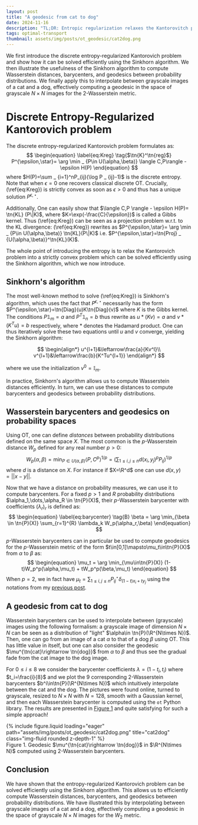 ```yaml
---
layout: post
title: "A geodesic from cat to dog"
date: 2024-11-16
description: "TL;DR: Entropic regularization relaxes the Kantorovitch problem into a strictly convex problem which can be solved efficiently with the Sinkhorn algorithm. We can use this to efficiently compute Wasserstein distances, barycenters, and finally geodesics between distributions."
tags: optimal-transport
thumbnail: assets/img/posts/ot_geodesic/cat2dog.png
---
```


$$
\newcommand{\R}{\mathbb{R}}
\newcommand{\tn}[1]{\textnormal{#1}}
$$

We first introduce the discrete entropy-regularized Kantorovich problem and show how it can be solved efficiently using the Sinkhorn algorithm. We then illustrate the usefulness of the Sinkhorn algorithm to compute Wasserstein distances, barycenters, and geodesics between probability distributions. We finally apply this to interpolate between grayscale images of a cat and a dog, effectively computing a geodesic in the space of grayscale $N\times N$ images for the 2-Wasserstein metric.

# Discrete Entropy-Regularized Kantorovich problem
The discrete entropy-regularized Kantorovich problem formulates as:
$$
\begin{equation}
    \label{eq:Kreg}
    \tag{$\tn{K}^\tn{reg}$}
    P^{\epsilon,\star}= \arg \min _ {P\in U(\alpha,\beta)} \langle C,P\rangle - \epsilon H(P)
\end{equation}
$$
where $H(P)=\sum _ {i=1}^nP_{ij}(\log P _ {ij}-1)$ is the discrete entropy. Note that when $\epsilon=0$ one recovers classical discrete OT. Crucially, (\ref{eq:Kreg}) is strictly convex as soon as $\epsilon>0$ and thus has a unique solution $P^{\epsilon,\star}$.

Additionally, One can easily show that $\langle C,P \rangle - \epsilon H(P)= \tn{KL} (P\|K)$, where $K=\exp(-\frac{C}{\epsilon})$ is called a Gibbs kernel. Thus (\ref{eq:Kreg}) can be seen as a projection problem w.r.t. to the KL divergence: 
(\ref{eq:Kreg}) rewrites as $P^{\epsilon,\star}= \arg \min _ {P\in U(\alpha,\beta)} \tn{KL}(P\|K)$ i.e. $P^{\epsilon,\star}=\tn{Proj} _ {U(\alpha,\beta)}^\tn{KL}(K)$.

The whole point of introducing the entropy is to relax the Kantorovich problem into a strictly convex problem which can be solved efficiently using the Sinkhorn algorithm, which we now introduce.

## Sinkhorn's algorithm
The most well-known method to solve (\ref{eq:Kreg}) is Sinkhorn's algorithm, which uses the fact that $P^{\epsilon,\star}$ necessarily has the form $P^{\epsilon,\star}=\tn{Diag}(u)K\tn{Diag}(v)$ where $K$ is the Gibbs kernel. The conditions $P\mathbb{1} _ m=a$ and $P^T\mathbb{1} _ n=b$ thus rewrite as $u * (Kv) = a$ and $v * (K^Tu) = b$ respectively, where $*$ denotes the Hadamard product. One can thus iteratively solve these two equations until $u$ and $v$ converge, yielding the Sinkhorn algorithm:

$$
\begin{align*}
    u^{l+1}&\leftarrow\frac{a}{Kv^l}\\
    v^{l+1}&\leftarrow\frac{b}{K^Tu^{l+1}}
\end{align*}
$$

where we use the initialization $v^0=\mathbb{I} _ m$.

In practice, Sinkhorn's algorithm allows us to compute Wasserstein distances efficiently. In turn, we can use these distances to compute barycenters and geodesics between probability distributions.

## Wasserstein barycenters and geodesics on probability spaces
Using OT, one can define *distances* between probability distributions defined on the same space $X$. The most common is the $p$-Wasserstein distance $W_p$ defined for any real number $p>0$:
$$
\begin{equation}
    \label{eq:Wp}
    \tag{$W_p$}
    W_p(\alpha,\beta)=\min_{P\in U(\alpha,\beta)} \langle P,C^p \rangle^{1/p} = \bigg(\sum_{1\leq i,j\leq n} d(x_i,y_j)^p P_{ij}\bigg)^{1/p}
\end{equation}
$$
where $d$ is a distance on $X$. For instance if $X=\R^d$ one can use $d(x,y)=||x-y||$.

Now that we have a distance on probability measures, we can use it to compute barycenters. For a fixed $p>1$ and $R$ probability distributions $\alpha_1,\dots,\alpha_R \in \tn{P}(X)$, their $p$-Wasserstein barycenter with coefficients $(\lambda_r)_r$ is defined as:
$$
\begin{equation}
    \label{eq:barycenter}
    \tag{B}
    \beta = \arg \min_{\beta \in \tn{P}(X)} \sum_{r=1}^{R} \lambda_k W_p(\alpha_r,\beta)
\end{equation}
$$

$p$-Wasserstein barycenters can in particular be used to compute geodesics for the $p$-Wasserstein metric of the form $t\in[0,1]\mapsto\mu_t\in\tn{P}(X)$ from $\alpha$ to $\beta$ as:
$$
\begin{equation}
    \mu_t = \arg \min_{\mu\in\tn{P}(X)} (1-t)W_p^p(\alpha,\mu_t) + tW_p^p(\beta,\mu_t)
\end{equation}
$$
When $p=2$, we in fact have $\mu_t=\sum_{1\leq i,j\leq n}P_{ij}^\star \delta_{(1-t)x_i+ty_j}$ using the notations from my [previous post](/blog/2024/ot-assignement-problem/).

## A geodesic from cat to dog
Wasserstein barycenters can be used to interpolate between (grayscale) images using the following formalism: a grayscale image of dimension $N\times N$ can be seen as a distribution of "light" $\alpha\in \tn{P}(\R^{N\times N})$. Then, one can go from an image of a cat $\alpha$ to that of a dog $\beta$ using OT. This has little value in itself, but one can also consider the geodesic $\mu^{\tn{cat}\rightarrow \tn{dog}}$ from $\alpha$ to $\beta$ and thus see the gradual fade from the cat image to the dog image.

For $0\leq i \leq 8$ we consider the barycenter coefficients $\lambda=(1-t_i,t_i)$ where $t_i=\frac{i}{8}$ and we plot the 9 corresponding 2-Wasserstein barycenters $b^i\in\tn{P}(\R^{N\times N})$ which intuitively interpolate between the cat and the dog. The pictures were found online, turned to grayscale, resized to $N\times N$ with $N=128$, smooth with a Gaussian kernel, and then each Wasserstein barycenter is computed using the `ot` Python library. The results are presented in [Figure 1](#fig-1) and quite satisfying for such a simple approach!

<div class="row justify-content-center" id="fig-1">
    <div class="col-sm mt-3 mt-md-0">
        {% include figure.liquid loading="eager" path="assets/img/posts/ot_geodesic/cat2dog.png" title="cat2dog" class="img-fluid rounded z-depth-1" %}
    </div>
</div>
<div class="caption">
    Figure 1. Geodesic $\mu^{\tn{cat}\rightarrow \tn{dog}}$ in $\R^{N\times N}$ computed using 2-Wasserstein barycenters.
</div>

## Conclusion

We have shown that the entropy-regularized Kantorovich problem can be solved efficiently using the Sinkhorn algorithm. This allows us to efficiently compute Wasserstein distances, barycenters, and geodesics between probability distributions. We have illustrated this by interpolating between grayscale images of a cat and a dog, effectively computing a geodesic in the space of grayscale $N\times N$ images for the $W_2$ metric.
